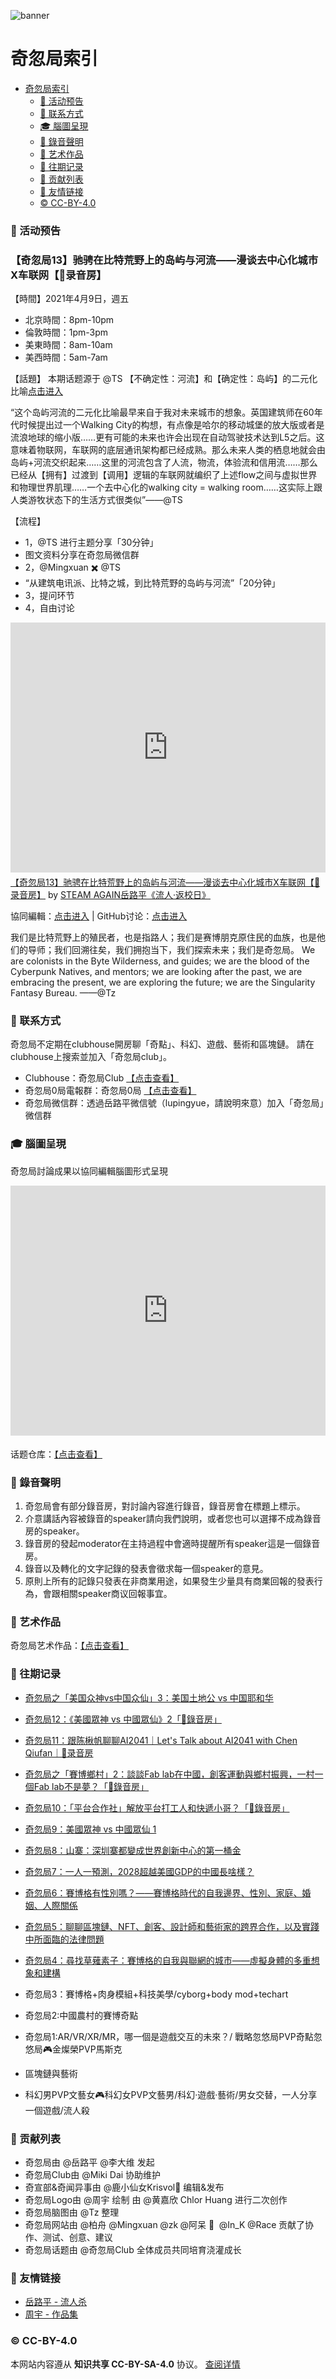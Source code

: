 ![banner](assets/img/banner.png)

# 奇忽局索引

- [奇忽局索引](#奇忽局索引)
    - [📆 活动预告](#-活动预告)
    - [📓 联系方式](#-联系方式)
    - [🎓 腦圖呈現](#-腦圖呈現)
    - [🎤 錄音聲明](#-錄音聲明)
    - [🎑 艺术作品](#-艺术作品)
    - [📝 往期记录](#-往期记录)
    - [🎉 贡献列表](#-贡献列表)
    - [🔗 友情链接](#-友情链接)
    - [© CC-BY-4.0](#-cc-by-40)

### 📆 活动预告

### 【奇忽局13】驰骋在比特荒野上的岛屿与河流——漫谈去中心化城市X车联网【🎤录音房】

【時間】2021年4月9日，週五
- 北京時間：8pm-10pm
- 倫敦時間：1pm-3pm
- 美東時間：8am-10am
- 美西時間：5am-7am

【話題】
本期话题源于 @TS 【不确定性：河流】和【确定性：岛屿】的二元化比喻[点击进入](https://github.com/qihuju/qihuju.github.io/discussions/23)

“这个岛屿河流的二元化比喻最早来自于我对未来城市的想象。英国建筑师在60年代时候提出过一个Walking City的构想，有点像是哈尔的移动城堡的放大版或者是流浪地球的缩小版……更有可能的未来也许会出现在自动驾驶技术达到L5之后。这意味着物联网，车联网的底层通讯架构都已经成熟。那么未来人类的栖息地就会由岛屿+河流交织起来……这里的河流包含了人流，物流，体验流和信用流……那么已经从【拥有】过渡到【调用】逻辑的车联网就编织了上述flow之间与虚拟世界和物理世界肌理……一个去中心化的walking city = walking room……这实际上跟人类游牧状态下的生活方式很类似”——@TS

【流程】
- 1，@TS 进行主题分享「30分钟」
- 图文资料分享在奇忽局微信群
- 2，@Mingxuan ✖️ @TS 
- “从建筑电讯派、比特之城，到比特荒野的岛屿与河流”「20分钟」
- 3，提问环节 
- 4，自由讨论

<iframe width="100%" height="400" frameborder="0" src="https://www.mindmeister.com/maps/public_map_shell/1847893198/13-x?width=600&height=400&z=auto" scrolling="no" style="overflow: hidden; margin-bottom: 5px;">Your browser is not able to display frames. Please visit <a href="https://www.mindmeister.com/1847893198/13-x" target="_blank">【奇忽局13】驰骋在比特荒野上的岛屿与河流——漫谈去中心化城市X车联网【🎤录音房】</a> on MindMeister.</iframe><div class="mb-5"><a href="https://www.mindmeister.com/1847893198/13-x" target="_blank">【奇忽局13】驰骋在比特荒野上的岛屿与河流——漫谈去中心化城市X车联网【🎤录音房】</a> by <a href="https://www.mindmeister.com/users/channel/63288877" target="_blank">STEAM AGAIN岳路平《流人·返校日》</a></div>

協同編輯：[点击进入](https://mm.tt/1847893198?t=PvqSFYJAeR) | GitHub讨论：[点击进入](https://github.com/qihuju/qihuju.github.io/discussions/29)

我们是比特荒野上的殖民者，也是指路人；我们是赛博朋克原住民的血族，也是他们的导师；我们回溯往矣，我们拥抱当下，我们探索未来；我们是奇忽局。
We are colonists in the Byte Wilderness, and guides; we are the blood of the Cyberpunk Natives, and mentors; we are looking after the past, we are embracing the present, we are exploring the future; we are the Singularity Fantasy Bureau.  ——@Tz
                                             

### 📓 联系方式

奇忽局不定期在clubhouse開房聊「奇點」、科幻、遊戲、藝術和區塊鏈。
請在clubhouse上搜索並加入「奇忽局club」。

- Clubhouse：奇忽局Club [【点击查看】](https://www.joinclubhouse.com/club/%E5%A5%87%E5%BF%BD%E5%B1%80Club)
- 奇忽局0局電報群：奇忽局0局 [【点击查看】](https://t.me/qihu0)
- 奇忽局微信群：透過岳路平微信號（lupingyue，請說明來意）加入「奇忽局」微信群

### 🎓 腦圖呈現

奇忽局討論成果以協同編輯腦圖形式呈現

<iframe width="100%" height="400" frameborder="0" src="https://www.mindmeister.com/maps/public_map_shell/1810914669/_?width=600&height=400&z=auto&t=TrUf2529Yp&no_share=1&no_logo=1" scrolling="no" style="overflow: hidden; margin-bottom: 5px;">Your browser is not able to display frames. Please visit <a href="https://www.mindmeister.com/1810914669/_?t=TrUf2529Yp" target="_blank">奇忽局：话题仓库</a> on MindMeister.</iframe>

话题仓库：[【点击查看】](docs/qihuju00.md)

### 🎤 錄音聲明

1. 奇忽局會有部分錄音房，對討論內容進行錄音，錄音房會在標題上標示。
2. 介意講話內容被錄音的speaker請向我們說明，或者您也可以選擇不成為錄音房的speaker。
3. 錄音房的發起moderator在主持過程中會適時提醒所有speaker這是一個錄音房。
4. 錄音以及轉化的文字記錄的發表會徵求每一個speaker的意見。
5. 原則上所有的記錄只發表在非商業用途，如果發生少量具有商業回報的發表行為，會跟相關speaker商议回報事宜。

### 🎑 艺术作品

奇忽局艺术作品：[【点击查看】](docs/qihuju-artefact.md)

### 📝 往期记录

+ [奇忽局之「美国众神vs中国众仙」3：美国土地公 vs 中国耶和华](docs/qihuju13-american-gods-3.md)

+ [奇忽局12：《美國眾神 vs 中國眾仙》2「🎤錄音房」](docs/qihuju12.md)

+ [奇忽局11：跟陈楸帆聊聊AI2041｜Let's Talk about AI2041 with Chen Qiufan｜🎤录音房](docs/qihuju11-ai2041.md)

+ [奇忽局之「賽博鄉村」2：談談Fab lab在中國，創客運動與鄉村振興，一村一個Fab lab不是夢？「🎤錄音房」](docs/qihuju11.md)

+ [奇忽局10：「平台合作社」解放平台打工人和快遞小哥？「🎤錄音房」](docs/qihuju10.md)

+ [奇忽局9：美國眾神 vs 中國眾仙 1](docs/qihuju09.md)

+ [奇忽局8：山寨：深圳寨都變成世界創新中心的第一桶金](docs/qihuju08.md)

+ [奇忽局7：一人一預測，2028超越美國GDP的中國長啥樣？](docs/qihuju07.md)

+ [奇忽局6：賽博格有性別嗎？——賽博格時代的自我邊界、性別、家庭、婚姻、人際關係](docs/qihuju06.md)

+ [奇忽局5：聊聊區塊鏈、NFT、創客、設計師和藝術家的跨界合作，以及實踐中所面臨的法律問題](docs/qihuju05.md)

+ [奇忽局4：尋找草薙素子：賽博格的自我與聯網的城市——虛擬身體的多重想象和建構](docs/qihuju04.md)

+ 奇忽局3：賽博格+肉身模組+科技美學/cyborg+body mod+techart
  
+ 奇忽局2:中國農村的賽博奇點

+ 奇忽局1:AR/VR/XR/MR，哪一個是遊戲交互的未來？/ 戰略忽悠局PVP奇點忽悠局🎮金燦榮PVP馬斯克

+ 區塊鏈與藝術

+ 科幻男PVP文藝女🎮科幻女PVP文藝男/科幻·遊戲·藝術/男女交替，一人分享一個遊戲/流人殺

### 🎉 贡献列表

- 奇忽局由 @岳路平 @李大维 发起
- 奇忽局Club由 @Miki Dai 协助维护
- 奇宣部&奇闻异事由 @鹿小仙女Krisvol💫 编辑&发布
- 奇忽局Logo由 @周宇 绘制 由 @黄嘉欣 Chlor Huang 进行二次创作
- 奇忽局脑图由 @Tz 整理
- 奇忽局网站由 @柏舟 @Mingxuan @zk @阿呆 🦁  @In_K @Race 贡献了协作、测试、创意、建议
- 奇忽局话题由 @奇忽局Club 全体成员共同培育浇灌成长

### 🔗 友情链接

- [岳路平 - 流人杀](docs/qihuju-links/yueluping.md)
- [周宇 - 作品集](docs/qihuju-links/zhouyu.md)

### © CC-BY-4.0

本网站内容遵从 **知识共享 CC-BY-SA-4.0** 协议。 [查阅详情](https://github.com/qihuju/qihuju.github.io/blob/main/LICENSE)
